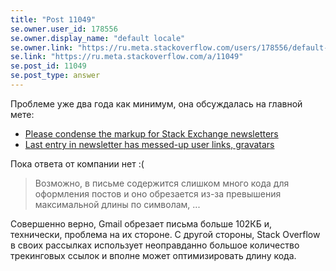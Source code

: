 ```yaml
---
title: "Post 11049"
se.owner.user_id: 178556
se.owner.display_name: "default locale"
se.owner.link: "https://ru.meta.stackoverflow.com/users/178556/default-locale"
se.link: "https://ru.meta.stackoverflow.com/a/11049"
se.post_id: 11049
se.post_type: answer
---
```

<p>Проблеме уже два года как минимум, она обсуждалась на главной мете:</p>
<ul>
<li><a href="https://meta.stackexchange.com/questions/308536/please-condense-the-markup-for-stack-exchange-newsletters">Please condense the markup for Stack Exchange newsletters</a></li>
<li><a href="https://meta.stackexchange.com/questions/306533/last-entry-in-newsletter-has-messed-up-user-links-gravatars">Last entry in newsletter has messed-up user links, gravatars</a></li>
</ul>
<p>Пока ответа от компании нет :(</p>
<blockquote>
<p>Возможно, в письме содержится слишком много кода для оформления постов и оно обрезается из-за превышения максимальной длины по символам, ...</p>
</blockquote>
<p>Совершенно верно, Gmail обрезает письма больше 102КБ и, технически, проблема на их стороне. С другой стороны, Stack Overflow в своих рассылках использует неоправданно большое количество трекинговых ссылок и вполне может оптимизировать длину кода.</p>
